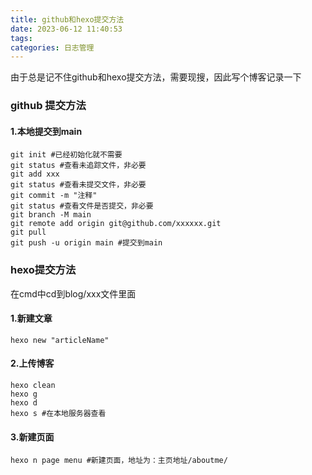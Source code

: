 ```yaml
---
title: github和hexo提交方法
date: 2023-06-12 11:40:53
tags:
categories: 日志管理
---
```


由于总是记不住github和hexo提交方法，需要现搜，因此写个博客记录一下

<!-- more -->

### github 提交方法

#### 1.本地提交到main

```
git init #已经初始化就不需要
git status #查看未追踪文件，非必要
git add xxx
git status #查看未提交文件，非必要
git commit -m "注释"
git status #查看文件是否提交，非必要
git branch -M main
git remote add origin git@github.com/xxxxxx.git
git pull
git push -u origin main #提交到main
```



### hexo提交方法

在cmd中cd到blog/xxx文件里面

#### 1.新建文章

```
hexo new "articleName"
```

#### 2.上传博客

```
hexo clean
hexo g
hexo d
hexo s #在本地服务器查看
```

#### 3.新建页面

```
hexo n page menu #新建页面，地址为：主页地址/aboutme/
```

